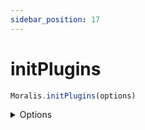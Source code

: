 ```yaml
---
sidebar_position: 17
---
```


# initPlugins

```js
Moralis.initPlugins(options)
```

<details><summary>Options</summary><br/>

- `installedPlugins`
    
</details>



